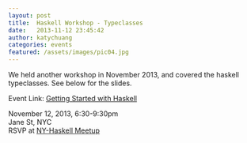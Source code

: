 ```yaml
---
layout: post
title:  Haskell Workshop - Typeclasses
date:   2013-11-12 23:45:42
author: katychuang
categories: events
featured: /assets/images/pic04.jpg
---
```


We held another workshop in November 2013, and covered the haskell typeclasses. See below for the slides.

Event Link: <a href="http://www.meetup.com/NY-Haskell/events/144356872/">Getting Started with Haskell</a>

November 12, 2013, 6:30-9:30pm<br>
Jane St, NYC<br>
RSVP at <a href="http://www.meetup.com/NY-Haskell/events/148806392/">NY-Haskell Meetup</a>


<script async class="speakerdeck-embed" data-id="aa5aad1034660131dd98022f559a4eb5" data-ratio="1.33333333333333" src="//speakerdeck.com/assets/embed.js"></script>
